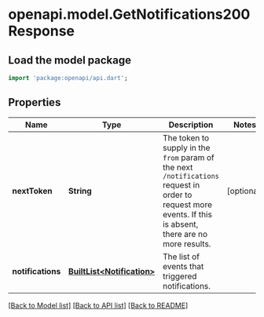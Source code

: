 # openapi.model.GetNotifications200Response

## Load the model package
```dart
import 'package:openapi/api.dart';
```

## Properties
Name | Type | Description | Notes
------------ | ------------- | ------------- | -------------
**nextToken** | **String** | The token to supply in the `from` param of the next `/notifications` request in order to request more events. If this is absent, there are no more results. | [optional] 
**notifications** | [**BuiltList&lt;Notification&gt;**](Notification.md) | The list of events that triggered notifications. | 

[[Back to Model list]](../README.md#documentation-for-models) [[Back to API list]](../README.md#documentation-for-api-endpoints) [[Back to README]](../README.md)


